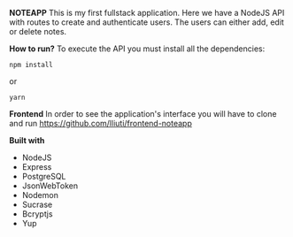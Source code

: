 **NOTEAPP**
This is my first fullstack application.
Here we have a NodeJS API with routes to create and authenticate users. The users can either add, edit or delete notes.

**How to run?**
To execute the API you must install all the dependencies:
```
npm install
```
or 
```
yarn
```

**Frontend**
In order to see the application's interface you will have to clone and run https://github.com/lliuti/frontend-noteapp 

**Built with**
- NodeJS
- Express
- PostgreSQL
- JsonWebToken
- Nodemon
- Sucrase
- Bcryptjs
- Yup

